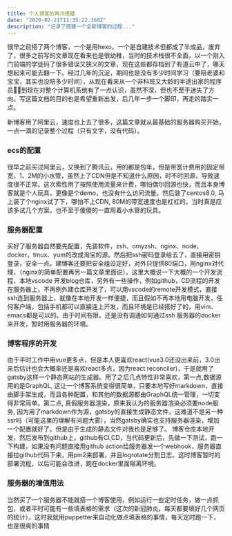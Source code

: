 ```yaml
---
title: 个人博客的再次搭建
date: "2020-02-21T11:35:22.368Z"
description: "记录了搭建一个全新博客的过程..."
---
```


很早之前搭了两个博客，一个是用hexo，一个是自建技术但都成了半成品，废弃了，很多之前写的文章现在看来也是很幼稚，当时的技术栈很不全面，以一个刚入门前端的学徒码了很多错误又狭义的文章，现在这些都存档到了有道云中了，哪天想起来可能去翻一下。经过几年的沉淀，期间也是没有多少时间学习（要陪老婆和宝宝，其实也没陪多少时间），从现在看来从一个非科班又大龄的半途出家的程序员👩‍💻到现在对整个计算机系统有了一点认识，虽然不深，但也不至于迷失了方向。写这篇文档的目的也是希望重新出发，后几年一步一个脚印，再走的踏实一点。

新博客用了阿里云，速度也上去了很多，这篇文章就从最基础的服务器购买开始，一点一滴的记录整个过程（只有文字，没有代码）。

### ecs的配置
很早之前买过阿里云，又换到了腾讯云，用的都是包年，但是带宽计费用的固定带宽，1、2M的小水管，虽然上了CDN但是不知道什么原因，时不时回源，导致速度很不正常。这次索性用了按照使用流量来计费，哪怕偶尔回源也快，而且本身博客就是个人玩具，更像是个demo，也没有什么访问流量。然后装了centos8.0, 马上装了个nginx试了下，哪怕不上CDN, 80M的带宽速度也是杠杠的。当时真是应该多试几个方案，也不至于傻傻的一直用着小水管的玩具。

### 服务器配置
买好了服务器自然要先配置，先装软件，zsh、omyzsh、nginx、node、docker，tmux、yum的改成淘宝的源。然后把ssh密码登录给去了，直接用密钥登录，安全一点。建博客还要把安全组设定好，对外只提供80端口，用nginx对代理，（nginx的简单配置再另一篇文章里面说）。这里大概说一下大概的一个开发流程，本地vscode 开发blog仓库，另外有一些操作，例如github，CD流程的开发在服务器上，不再例外建仓库开发了，可以用vscode的remote开发模式，直接ssh连到服务器上，就像在本地开发一样便捷，而且假如不再本地用电脑开发，任何客户端，包括手机都可以直接连上开发，而且环境是已经搭好了的，用vim、emacs都是可以的。由于时间有限，还是没有调通如何通过ssh 服务器的docker来开发，暂时用服务器的环境。

### 博客程序的开发
由于平时工作中用vue更多点，但是本人更喜欢react(vue3.0还没出来前，3.0出来后估计也会大概率还是喜欢react多点，因为react reconciler)，于是就用了gatsby这样一个静态网站的生成器。用了之后几点特性非常喜欢，第一点,数据源用的是GraphQL, 这让一个博客系统变得很简单，只要本地写好markdown，直接由脚手架生成，而且各种配置，和其他的数据源都由GraphQL统一管理，一切变得非常简单。第二点, 真假服务器渲染，原来我认为的服务器渲染必须要node服务, 因为用了markdown作为源，gatsby的直接生成静态文件，这难道不是另一种ssr吗（可能这里的理解有问题大雾），当然gatsby确实也支持服务器渲染，增加一个配置就好了。但是由于生成的静态文件对我也是足够了。 博客仓库本地开发，然后发布到github上，github有CI,CD，当代码更新后，先做一下测试，跑一下构建，如果没有问题直接用github action给服务器发一个webhook，服务器直接拉github代码下来，用pm2来部署，并且logrotate分割日志。这时博客暂时的部署流程，以后可能会改进，跑在docker里面隔离环境。

### 服务器的增值用法
当然买了一个服务器不能就搭一个博客使用，例如运行一些定时任务，做一点抓包，或者平时可能有一些填表格的需求（这次的新冠肺炎，每天都要填好几个网页的统计），这时我就用puppetter来自动化做点填表格的事情，每天定时跑一下，也是很爽的事情
